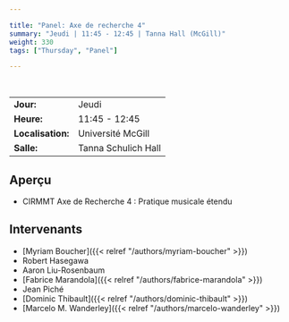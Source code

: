 ```yaml
---

title: "Panel: Axe de recherche 4"
summary: "Jeudi | 11:45 - 12:45 | Tanna Hall (McGill)"
weight: 330
tags: ["Thursday", "Panel"]

---
```


<br>

| | |
| - | - |
| **Jour:** | Jeudi |
| **Heure:** | 11:45 - 12:45 |
| **Localisation:** | Université McGill |
| **Salle:** | Tanna Schulich Hall |

## Aperçu

- CIRMMT Axe de Recherche 4 : Pratique musicale étendu

## Intervenants

- [Myriam Boucher]({{< relref "/authors/myriam-boucher" >}})
- Robert Hasegawa
- Aaron Liu-Rosenbaum
- [Fabrice Marandola]({{< relref "/authors/fabrice-marandola" >}})
- Jean Piché
- [Dominic Thibault]({{< relref "/authors/dominic-thibault" >}})
- [Marcelo M. Wanderley]({{< relref "/authors/marcelo-wanderley" >}})